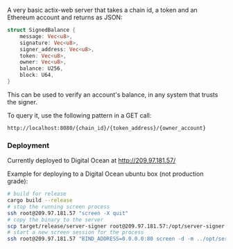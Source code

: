 A very basic actix-web server that takes a chain id, a token and an Ethereum account and returns as JSON:

```rust
struct SignedBalance {
    message: Vec<u8>,
    signature: Vec<u8>,
    signer_address: Vec<u8>,
    token: Vec<u8>,
    owner: Vec<u8>,
    balance: U256,
    block: U64,
}
```

This can be used to verify an account's balance, in any system that trusts the signer.

To query it, use the following pattern in a GET call:

`http://localhost:8080/{chain_id}/{token_address}/{owner_account}`

### Deployment

Currently deployed to Digital Ocean at http://209.97.181.57/

Example for deploying to a Digital Ocean ubuntu box (not production grade):

```bash
# build for release
cargo build --release
# stop the running screen process
ssh root@209.97.181.57 "screen -X quit"
# copy the binary to the server
scp target/release/server-signer root@209.97.181.57:/opt/server-signer
# start a new screen session for the process
ssh root@209.97.181.57 "BIND_ADDRESS=0.0.0.0:80 screen -d -m ../opt/server-signer/server-signer"
```